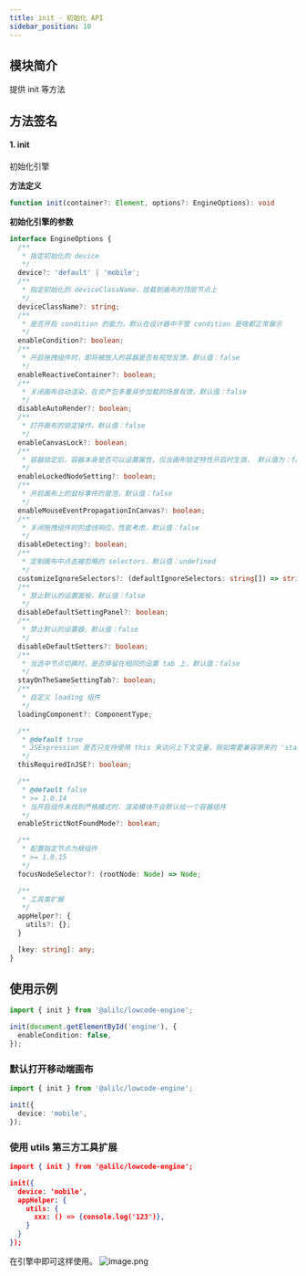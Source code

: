 ```yaml
---
title: init - 初始化 API
sidebar_position: 10
---
```

## 模块简介
提供 init 等方法
## 方法签名
#### 1. init
初始化引擎

**方法定义**
```typescript
function init(container?: Element, options?: EngineOptions): void
```

**初始化引擎的参数**
```typescript
interface EngineOptions {
  /**
   * 指定初始化的 device
   */
  device?: 'default' | 'mobile';
  /**
   * 指定初始化的 deviceClassName，挂载到画布的顶层节点上
   */
  deviceClassName?: string;
  /**
   * 是否开启 condition 的能力，默认在设计器中不管 condition 是啥都正常展示
   */
  enableCondition?: boolean;
  /**
   * 开启拖拽组件时，即将被放入的容器是否有视觉反馈，默认值：false
   */
  enableReactiveContainer?: boolean;
  /**
   * 关闭画布自动渲染，在资产包多重异步加载的场景有效，默认值：false
   */
  disableAutoRender?: boolean;
  /**
   * 打开画布的锁定操作，默认值：false
   */
  enableCanvasLock?: boolean;
  /**
   * 容器锁定后，容器本身是否可以设置属性，仅当画布锁定特性开启时生效， 默认值为：false
   */
  enableLockedNodeSetting?: boolean;
  /**
   * 开启画布上的鼠标事件的冒泡，默认值：false
   */
  enableMouseEventPropagationInCanvas?: boolean;
  /**
   * 关闭拖拽组件时的虚线响应，性能考虑，默认值：false
   */
  disableDetecting?: boolean;
  /**
   * 定制画布中点击被忽略的 selectors，默认值：undefined
   */
  customizeIgnoreSelectors?: (defaultIgnoreSelectors: string[]) => string[];
  /**
   * 禁止默认的设置面板，默认值：false
   */
  disableDefaultSettingPanel?: boolean;
  /**
   * 禁止默认的设置器，默认值：false
   */
  disableDefaultSetters?: boolean;
  /**
   * 当选中节点切换时，是否停留在相同的设置 tab 上，默认值：false
   */
  stayOnTheSameSettingTab?: boolean;
  /**
   * 自定义 loading 组件
   */
  loadingComponent?: ComponentType;

  /**
   * @default true
   * JSExpression 是否只支持使用 this 来访问上下文变量，假如需要兼容原来的 'state.xxx'，则设置为 false
   */
  thisRequiredInJSE?: boolean;

  /**
   * @default false
   * >= 1.0.14
   * 当开启组件未找到严格模式时，渲染模块不会默认给一个容器组件
   */
  enableStrictNotFoundMode?: boolean;

  /**
   * 配置指定节点为根组件
   * >= 1.0.15
   */
  focusNodeSelector?: (rootNode: Node) => Node;

  /**
   * 工具类扩展
   */
  appHelper?: {
    utils?: {};
  }

  [key: string]: any;
}
```
## 使用示例
```typescript
import { init } from '@alilc/lowcode-engine';

init(document.getElementById('engine'), {
  enableCondition: false,
});
```
###
### 默认打开移动端画布
```typescript
import { init } from '@alilc/lowcode-engine';

init({
  device: 'mobile',
});
```

### 使用 utils 第三方工具扩展
```json
import { init } from '@alilc/lowcode-engine';

init({
  device: 'mobile',
  appHelper: {
    utils: {
      xxx: () => {console.log('123')},
    }
  }
});
```

在引擎中即可这样使用。
![image.png](https://cdn.nlark.com/yuque/0/2022/png/2622706/1657272220368-9ee4430e-9e42-4746-9de8-a233840b0950.png#clientId=u951c1fcc-9dab-4&crop=0&crop=0&crop=1&crop=1&errorMessage=unknown%20error&from=paste&height=292&id=uacb8d50d&margin=%5Bobject%20Object%5D&name=image.png&originHeight=1796&originWidth=3584&originalType=binary&ratio=1&rotation=0&showTitle=false&size=1641368&status=error&style=none&taskId=u559fb5cd-4a48-4732-b169-c9868a6d7b7&title=&width=582)
